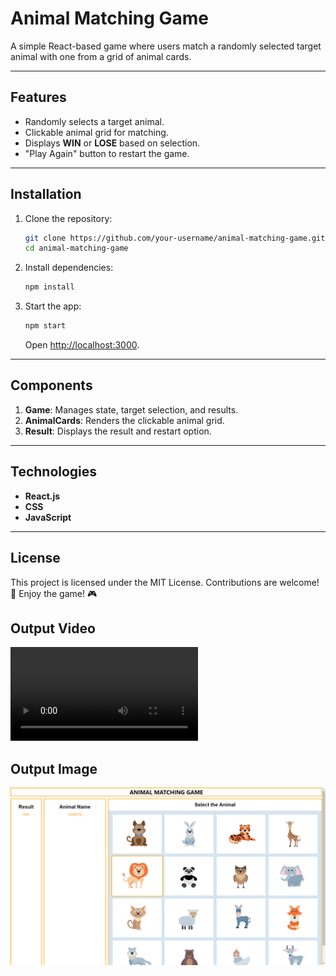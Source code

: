 # Animal Matching Game

A simple React-based game where users match a randomly selected target animal with one from a grid of animal cards.

---

## Features
- Randomly selects a target animal.
- Clickable animal grid for matching.
- Displays **WIN** or **LOSE** based on selection.
- "Play Again" button to restart the game.

---

## Installation

1. Clone the repository:
   ```bash
   git clone https://github.com/your-username/animal-matching-game.git
   cd animal-matching-game
   ```

2. Install dependencies:
   ```bash
   npm install
   ```

3. Start the app:
   ```bash
   npm start
   ```
   Open [http://localhost:3000](http://localhost:3000).

---

## Components

1. **Game**: Manages state, target selection, and results.
2. **AnimalCards**: Renders the clickable animal grid.
3. **Result**: Displays the result and restart option.

---

## Technologies
- **React.js**
- **CSS**
- **JavaScript**

---

## License
This project is licensed under the MIT License. Contributions are welcome! 🎉
Enjoy the game! 🎮

## Output Video

<video controls src="2024-11-21 20-22-45.mp4" title="Title"></video>

## Output Image

![alt text](<Screenshot (69).png>)
